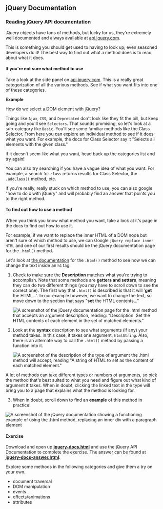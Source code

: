## jQuery Documentation

### Reading jQuery API documentation

jQuery objects have tons of methods, but lucky for us, they're extremely well documented and always available at [api.jquery.com](http://api.jquery.com).

This is something you should get used to having to look up; even seasoned developers do it! The best way to find out what a method does is to read about what it does. 

#### If you're not sure what method to use

Take a look at the side panel on [api.jquery.com](http://api.jquery.com). This is a really great categorization of all the various methods.  See if what you want fits into one of these categories.

**Example**

How do we select a DOM element with jQuery?

Things like `Ajax`, `CSS`, and `Deprecated` don't look like they fit the bill, but keep going and you'll see `Selectors`.  That sounds promising, so let's look at a sub-category like `Basic`. You'll see some familiar methods like the Class Selector. From here you can explore an individual method to see if it does what you want. For example, the docs for Class Selector say it "Selects all elements with the given class." 

If it doesn't seem like what you want, head back up the categories list and try again!

You can also try searching if you have a vague idea of what you want. For example, a search for `class` returns results for Class Selector, the `.addClass()` method, etc.

If you're really, really stuck on which method to use, you can also google "how to do x with jQuery" and will probably find an answer that points you to the right method.

#### To find out how to use a method

When you think you know what method you want, take a look at it's page in the docs to find out how to use it.

For example, if we want to replace the inner HTML of a DOM node but aren't sure of which method to use, we can Google `jQuery replace inner HTML` and one of our first results should be the jQuery documentation page for the `.html()` method. 

Let's look at [the documentation](https://api.jquery.com/html/) for the `.html()` method to see how we can change the text inside an `h1` tag.

1. Check to make sure the **Description** matches what you're trying to accomplish. Note that some methods are **getters and setters**, meaning they can do two different things (you may have to scroll down to see the correct one). The first way that `.html()` is described is that it will '**get** the HTML...'. In our example however, we want to change the text, so move down to the section that says "**set** the HTML contents..."

	![A screenshot of the jQuery documentation page for the .html method that accepts an argument description, reading: "Description: Set the HTML contents of each element in the set of matched elements."](https://i.cloudup.com/VWmTxZ1eOT-1200x1200.png)

2. Look at the **syntax** description to see what arguments (if any) your method takes.
In this case, it takes one argument, `htmlString`. Also, there is an alternate way to call the `.html()` method by passing a function into it.

	![A screenshot of the description of the type of argument the .html method will accept, reading "A string of HTML to set as the content of each matched element."](https://i.cloudup.com/HfrGuwa5ME-3000x3000.png)


A lot of methods can take different types or numbers of arguments, so pick the method that's best suited to what you need and figure out what kind of argument it takes. When in doubt, clicking the linked text in the type will bring you to a page that explains what the method is looking for. 

3. When in doubt, scroll down to find an **example** of this method in practice!

![A screenshot of the jQuery documentation showing a functioning example of using the .html method, replacing an inner div with a paragraph element](https://hychalknotes.s3.amazonaws.com/htmlmethodexample.png)

#### Exercise 

Download and open up [**jquery-docs.html**](https://hychalknotes.s3.amazonaws.com/jquery-docs.html) and use the jQuery API Documentation to complete the exercise. The answer can be found at [**jquery-docs-answer.html**](https://hychalknotes.s3.amazonaws.com/jquery-docs-answer.html).

Explore some methods in the following categories and give them a try on your own.

- document traversal
- DOM manipulation
- events
- effects/animations
- attributes
